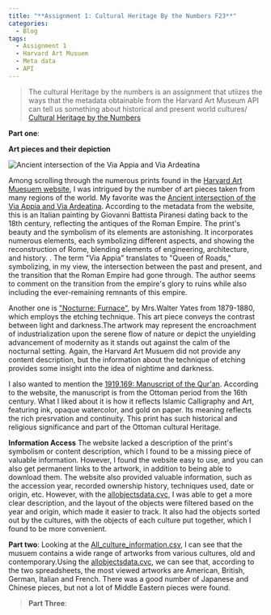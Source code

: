 ```yaml
---
title: "**Assignment 1: Cultural Heritage By the Numbers F23**"
categories:
  - Blog
tags:
  - Assignment 1
  - Harvard Art Musuem
  - Meta data
  - API
---
```


> The cultural Heritage by the numbers is an assignment that utiizes the ways that the metadata obtainable from the Harvard Art Museum API can tell us something about historical and present world cultures/
> [Cultural Heritage by the Numbers](https://posit.cloud/spaces/332546/content/6497999)

 **Part one**:

**Art pieces and their depiction**

![*Ancient intersection of the Via Appia and Via Ardeatina*](print1.jpg)
 
 Among scrolling through the numerous prints found in the [Harvard Art Muesuem website](https://harvardartmuseums.org/), I was intrigued by the number of art pieces taken from many regions of the world. My favorite was the  [Ancient intersection of the Via Appia and Via Ardeatina](https://hvrd.art/o/70419). According to the metadata from the website, this is an Italian painting by Giovanni Battista Piranesi dating back to the 18th century, reflecting the antiques of the Roman Empire. The print's beauty and the symbolism of its elements are astonishing. It incorporates numerous elements, each symbolizing different aspects, and showing the reconstruction of Rome, blending elements of engineering, architecture, and history. . The term "Via Appia" translates to "Queen of Roads," symbolizing, in my view, the intersection between the past and present, and the transition that the Roman Empire had gone through. The author seems to comment on the transition from the empire's glory to ruins while also including the ever-remaining remnants of this empire.
 

 Another one is ["Nocturne: Furnace"]( https://harvardartmuseums.org/collections/object/303703?position=303703), by Mrs.Walter Yates from 1879-1880,  which employs the etching technique. This art piece conveys the contrast between light and darkness.The artwork may represent the encroachment of industrialization upon the serene flow of nature or depict the unyielding advancement of modernity as it stands out against the calm of the nocturnal setting. Again, the Harvard Art Musuem did not provide any content description, but the information about the technique of etching provides some insight into the idea of nightime and darkness.


I also wanted to mention the [1919.169: Manuscript of the Qur'an](https://hvrd.art/o/216447). According to the website, the manuscript is from the Ottoman period from the 16th century. What I liked about it is how it reflects Islamic Calligraphy and Art, featuring ink, opaque watercolor, and gold on paper. Its meaning reflects the rich presrvation and continuity. This print has such historical and religious significance and part of the Ottoman cultural Heritage. 


**Information Access**
The website lacked a description of the print's symbolism or content description, which I found to be a missing piece of valuable information. However, I found the website easy to use, and you can also get permanent links to the artwork, in addition to being able to download them. The website also provided valuable information, such as the accession year, recorded ownership history, techniques used, date or origin, etc.  However, with the [allobjectsdata.cvc](https://docs.google.com/spreadsheets/d/10t7_3_WviFuQNlopr1eHFojPpB89ce1Lb4Dm-GDuUXo/edit#gid=1168201001), I was able to get a more clear description, and the layout of the objects were filtered based on the year and origin, which made it easier to track. It also had the objects sorted out by the cultures, with the objects of each culture put together, which I found to be more convenient. 




**Part two**: Looking at the [All_culture_information.csv](https://docs.google.com/spreadsheets/d/1ifG8CjQhyKfzgUR3Bqb-vYTGf-kCpmuE-DF8InudGiM/edit#gid=26760480), I can see that the musuem contains a wide range of artworks from various cultures, old and contemporary.Using the [allobjectsdata.cvc](https://docs.google.com/spreadsheets/d/10t7_3_WviFuQNlopr1eHFojPpB89ce1Lb4Dm-GDuUXo/edit#gid=1168201001), we can see that, according to the two spreadsheets, the most viewed artworks are American, British, German, Italian and French. There was a good number of Japanese and Chinese pieces, but not a lot of Middle Eastern pieces were found. 







>**Part Three**: 





